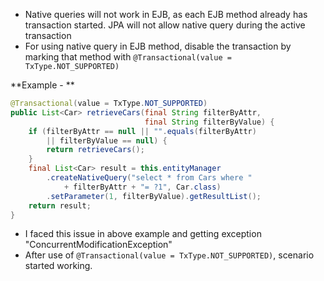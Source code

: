 - Native queries will not work in EJB, as each EJB method already has transaction started. JPA will not allow native query during the active transaction
- For using native query in EJB method, disable the transaction by marking that method with `@Transactional(value = TxType.NOT_SUPPORTED)`

**Example - **
``` java
@Transactional(value = TxType.NOT_SUPPORTED)
public List<Car> retrieveCars(final String filterByAttr, 
							  final String filterByValue) {
	if (filterByAttr == null || "".equals(filterByAttr) 
		|| filterByValue == null) {
		return retrieveCars();
	}
	final List<Car> result = this.entityManager
		.createNativeQuery("select * from Cars where " 
			+ filterByAttr + "= ?1", Car.class)
		.setParameter(1, filterByValue).getResultList();
	return result;
}
```

- I faced this issue in above example and getting exception "ConcurrentModificationException"
- After use of `@Transactional(value = TxType.NOT_SUPPORTED)`, scenario started working.